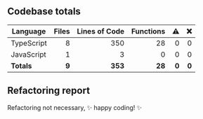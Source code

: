 ## Codebase totals
| **Language** | **Files** | **Lines of Code** | **Functions** | ⚠ | ❌ |
| --- | ---: | ---: | ---: | ---: | ---: |
| TypeScript | 8 | 350 | 28 | 0 | 0 |
| JavaScript | 1 | 3 | 0 | 0 | 0 |
| **Totals** | **9** | **353** | **28** | **0** | **0** |

## Refactoring report
Refactoring not necessary, ✨ happy coding! ✨
